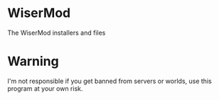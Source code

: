 # WiserMod
The WiserMod installers and files




# Warning

I'm not responsible if you get banned from servers or worlds,
use this program at your own risk.

